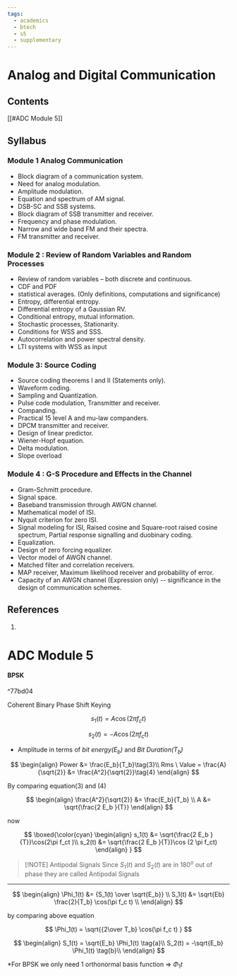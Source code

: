 ```yaml
---
tags:
  - academics
  - btech
  - s5
  - supplementary
---
```

# Analog and Digital Communication

## Contents

[[#ADC Module 5]]

## Syllabus

### Module 1 Analog Communication

- Block diagram of a communication system.
- Need for analog modulation.
- Amplitude modulation.
- Equation and spectrum of AM signal.
- DSB-SC and SSB systems.
- Block diagram of SSB transmitter and receiver.
- Frequency and phase modulation.
- Narrow and wide band FM and their spectra.
- FM transmitter and receiver.

### Module 2 : Review of Random Variables and Random Processes

- Review of random variables – both discrete and continuous.
- CDF and PDF
- statistical averages. (Only definitions, computations and significance)
- Entropy, differential entropy.
- Differential entropy of a Gaussian RV.
- Conditional entropy, mutual information.
- Stochastic processes, Stationarity.
- Conditions for WSS and SSS.
- Autocorrelation and power spectral density.
- LTI systems with WSS as input

### Module 3: Source Coding

- Source coding theorems I and II (Statements only).
- Waveform coding.
- Sampling and Quantization.
- Pulse code modulation, Transmitter and receiver.
- Companding.
- Practical 15 level A and mu-law companders.
- DPCM transmitter and receiver.
- Design of linear predictor.
- Wiener-Hopf equation.
- Delta modulation.
- Slope overload

### Module 4 : G-S Procedure and Effects in the Channel

- Gram-Schmitt procedure.
- Signal space.
- Baseband transmission through AWGN channel.
- Mathematical model of ISI.
- Nyquit criterion for zero ISI.
- Signal modeling for ISI, Raised cosine and Square-root raised cosine spectrum, Partial response signalling and duobinary coding.
- Equalization.
- Design of zero forcing equalizer.
- Vector model of AWGN channel.
- Matched filter and correlation receivers.
- MAP receiver, Maximum likelihood receiver and probability of error.
- Capacity of an AWGN channel (Expression only) -- significance in the design of communication schemes.

## References

1.

# ADC Module 5

#### BPSK

^77bd04

Coherent Binary Phase Shift Keying

$$
s_1(t) = A \cos(2\pi f_ct )\tag{1}
$$

$$
s_2(t) = -A \cos (2 \pi f_ct)\tag{2}
$$

- Amplitude in terms of _bit energy($E_b$)_ and _Bit Duration($T_b$)_

$$
\begin{align}
Power &= \frac{E_b}{T_b}\tag{3}\\
Rms \ Value = \frac{A}{\sqrt{2}}
&= \frac{A^2}{\sqrt{2}}\tag{4}
\end{align}
$$

By comparing equation(3) and (4)

$$
\begin{align}
\frac{A^2}{\sqrt{2}} &= \frac{E_b}{T_b} \\
A &= \sqrt{\frac{2 E_b }{T}}
\end{align}
$$

now

$$
\boxed{\color{cyan}
\begin{align}
s_1(t) &= \sqrt{\frac{2 E_b }{T}}\cos(2\pi f_ct )\\
s_2(t) &=  \sqrt{\frac{2 E_b }{T}}\cos (2 \pi f_ct)
\end{align}
}
$$

> [!NOTE] Antipodal Signals
> Since $S_1(t)$ and $S_2(t)$ are in $180^o$ out of phase they are called Antipodal Signals

---

$$
\begin{align}
\Phi_1(t) &= {S_1(t) \over \sqrt{E_b}} \\
S_1(t) &= \sqrt{Eb} \frac{2}{T_b} \cos(\pi f_c t) \\
\end{align}
$$

by comparing above equation

$$
\Phi_1(t) = \sqrt{{2\over T_b}  \cos(\pi f_c t)  }
$$

$$
\begin{align}
S_1(t) = \sqrt{E_b} \Phi_1(t) \tag{a}\\
S_2(t) = -\sqrt{E_b} \Phi_1(t) \tag{b}\\
\end{align}
$$

\*For BPSK we only need 1 orthonormal basis function => $\Phi_1{t}$
